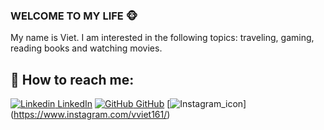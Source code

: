 ### WELCOME TO MY LIFE 🐵

My name is Viet. I am interested in the following topics: traveling, gaming, reading books and watching movies. <br>

## 🦧 How to reach me:

[![Linkedin](https://i.stack.imgur.com/gVE0j.png) LinkedIn](https://www.linkedin.com/in/viet-duong-81b68b210/) [![GitHub](https://i.stack.imgur.com/tskMh.png) GitHub](https://github.com/Zabimaru161) [![Instagram_icon](https://github.com/Zabimaru161/Zabimaru161/assets/97267869/6b41d7cd-b09c-4a74-8e19-bcf036946cab)] (https://www.instagram.com/vviet161/)
